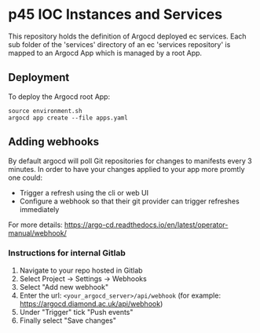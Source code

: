 # p45 IOC Instances and Services

This repository holds the definition of Argocd deployed ec services. Each sub folder of the 'services' directory of an ec 'services repository' is mapped to an Argocd App which is managed by a root App.

## Deployment
To deploy the Argocd root App:
```
source environment.sh
argocd app create --file apps.yaml
```

## Adding webhooks
By default argocd will poll Git repositories for changes to manifests every 3 minutes. In order to have your changes applied to your app more promtly one could:
- Trigger a refresh using the cli or web UI
- Configure a webhook so that their git provider can trigger refreshes immediately

For more details: https://argo-cd.readthedocs.io/en/latest/operator-manual/webhook/

### Instructions for internal Gitlab

1. Navigate to your repo hosted in Gitlab
1. Select Project -> Settings -> Webhooks
1. Select "Add new webhook"
1. Enter the url: `<your_argocd_server>/api/webhook` (for example: https://argocd.diamond.ac.uk/api/webhook)
1. Under "Trigger" tick "Push events"
1. Finally select "Save changes"
